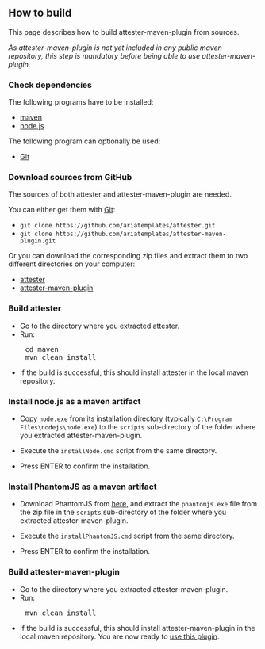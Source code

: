 ## How to build

This page describes how to build attester-maven-plugin from sources.

<em>As attester-maven-plugin is not yet included in any public maven repository, this step is mandatory before being
able to use attester-maven-plugin.</em>

### Check dependencies

The following programs have to be installed:

* [maven](http://maven.apache.org)
* [node.js](http://nodejs.org/)

The following program can optionally be used:

* [Git](http://git-scm.com/)

### Download sources from GitHub

The sources of both attester and attester-maven-plugin are needed.

You can either get them with [Git](http://git-scm.com/):

* ``git clone https://github.com/ariatemplates/attester.git``
* ``git clone https://github.com/ariatemplates/attester-maven-plugin.git``

Or you can download the corresponding zip files and extract them to two different directories on your computer:

* [attester](https://github.com/ariatemplates/attester/zipball/master)
* [attester-maven-plugin](https://github.com/ariatemplates/attester-maven-plugin/zipball/master)


### Build attester

* Go to the directory where you extracted attester.
* Run:
<pre>
	cd maven
	mvn clean install
</pre>
* If the build is successful, this should install attester in the local maven repository.

### Install node.js as a maven artifact

* Copy ``node.exe`` from its installation directory (typically ``C:\Program Files\nodejs\node.exe``) to the ``scripts`` sub-directory of the folder
where you extracted attester-maven-plugin.

* Execute the ``installNode.cmd`` script from the same directory.

* Press ENTER to confirm the installation.

### Install PhantomJS as a maven artifact

* Download PhantomJS from [here](https://bitbucket.org/ariya/phantomjs/downloads), and extract the ``phantomjs.exe``
file from the zip file in the ``scripts`` sub-directory of the folder where you extracted attester-maven-plugin.

* Execute the ``installPhantomJS.cmd`` script from the same directory.

* Press ENTER to confirm the installation.

### Build attester-maven-plugin

* Go to the directory where you extracted attester-maven-plugin.
* Run:
<pre>
	mvn clean install
</pre>
* If the build is successful, this should install attester-maven-plugin in the local maven repository. You are now ready to [use this plugin](usage.html).
